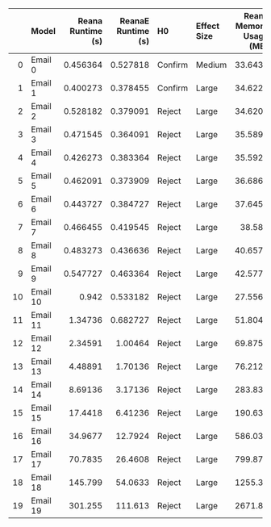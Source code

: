|    | Model    |   Reana Runtime (s) |   ReanaE Runtime (s) | H0      | Effect Size   |   Reana Memory Usage (MB) |   ReanaE Memory Usage (MB) | H0     | Effect Size   |
|---:|:---------|--------------------:|---------------------:|:--------|:--------------|--------------------------:|---------------------------:|:-------|:--------------|
|  0 | Email 0  |            0.456364 |             0.527818 | Confirm | Medium        |                   33.6431 |                    34.4976 | Reject | Large         |
|  1 | Email 1  |            0.400273 |             0.378455 | Confirm | Large         |                   34.6222 |                    30.5948 | Reject | Large         |
|  2 | Email 2  |            0.528182 |             0.379091 | Reject  | Large         |                   34.6209 |                    31.5529 | Reject | Large         |
|  3 | Email 3  |            0.471545 |             0.364091 | Reject  | Large         |                   35.5895 |                    31.5814 | Reject | Large         |
|  4 | Email 4  |            0.426273 |             0.383364 | Reject  | Large         |                   35.5923 |                    31.5474 | Reject | Large         |
|  5 | Email 5  |            0.462091 |             0.373909 | Reject  | Large         |                   36.6866 |                    31.5546 | Reject | Large         |
|  6 | Email 6  |            0.443727 |             0.384727 | Reject  | Large         |                   37.6459 |                    32.6573 | Reject | Large         |
|  7 | Email 7  |            0.466455 |             0.419545 | Reject  | Large         |                   38.587  |                    32.6573 | Reject | Large         |
|  8 | Email 8  |            0.483273 |             0.436636 | Reject  | Large         |                   40.6573 |                    34.5805 | Reject | Large         |
|  9 | Email 9  |            0.547727 |             0.463364 | Reject  | Large         |                   42.5775 |                    36.6573 | Reject | Small         |
| 10 | Email 10 |            0.942    |             0.533182 | Reject  | Large         |                   27.5569 |                    39.5375 | Reject | Large         |
| 11 | Email 11 |            1.34736  |             0.682727 | Reject  | Large         |                   51.8045 |                    47.5375 | Reject | Large         |
| 12 | Email 12 |            2.34591  |             1.00464  | Reject  | Large         |                   69.8755 |                    29.6173 | Reject | Large         |
| 13 | Email 13 |            4.48891  |             1.70136  | Reject  | Large         |                   76.2128 |                    55.2621 | Reject | Large         |
| 14 | Email 14 |            8.69136  |             3.17136  | Reject  | Large         |                  283.831  |                    74.3331 | Reject | Large         |
| 15 | Email 15 |           17.4418   |             6.41236  | Reject  | Large         |                  190.639  |                   103.25   | Reject | Large         |
| 16 | Email 16 |           34.9677   |            12.7924   | Reject  | Large         |                  586.035  |                   273.621  | Reject | Large         |
| 17 | Email 17 |           70.7835   |            26.4608   | Reject  | Large         |                  799.878  |                   329.315  | Reject | Large         |
| 18 | Email 18 |          145.799    |            54.0633   | Reject  | Large         |                 1255.33   |                   936.606  | Reject | Large         |
| 19 | Email 19 |          301.255    |           111.613    | Reject  | Large         |                 2671.88   |                  1276.06   | Reject | Large         |